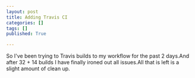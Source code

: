 ```yaml
---
layout: post
title: Adding Travis CI
categories: []
tags: []
published: True

---
```


So I've been trying to Travis builds to my workflow for the past 2 days.And after 32 + 14 builds I have finally ironed out all issues.All that is left is a slight amount of clean up.
